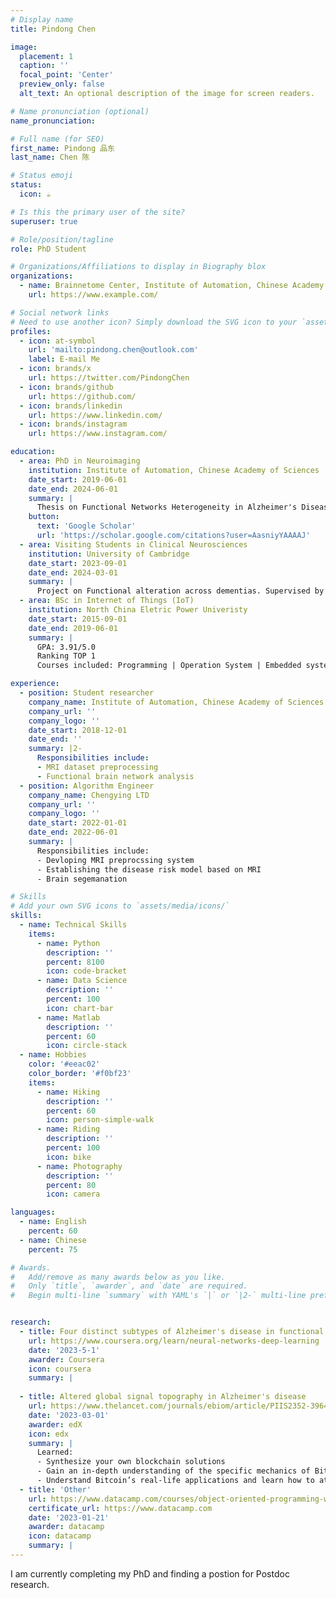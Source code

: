 ```yaml
---
# Display name
title: Pindong Chen

image:
  placement: 1
  caption: ''
  focal_point: 'Center'
  preview_only: false
  alt_text: An optional description of the image for screen readers.

# Name pronunciation (optional)
name_pronunciation: 

# Full name (for SEO)
first_name: Pindong 品东
last_name: Chen 陈

# Status emoji
status:
  icon: ☕️

# Is this the primary user of the site?
superuser: true

# Role/position/tagline
role: PhD Student

# Organizations/Affiliations to display in Biography blox
organizations:
  - name: Brainnetome Center, Institute of Automation, Chinese Academy of Sciences
    url: https://www.example.com/

# Social network links
# Need to use another icon? Simply download the SVG icon to your `assets/media/icons/` folder.
profiles:
  - icon: at-symbol
    url: 'mailto:pindong.chen@outlook.com'
    label: E-mail Me
  - icon: brands/x
    url: https://twitter.com/PindongChen
  - icon: brands/github
    url: https://github.com/
  - icon: brands/linkedin
    url: https://www.linkedin.com/
  - icon: brands/instagram
    url: https://www.instagram.com/

education:
  - area: PhD in Neuroimaging
    institution: Institute of Automation, Chinese Academy of Sciences
    date_start: 2019-06-01
    date_end: 2024-06-01
    summary: |
      Thesis on Functional Networks Heterogeneity in Alzheimer's Disease. Supervised by [Prof Yong Liu].
    button:
      text: 'Google Scholar'
      url: 'https://scholar.google.com/citations?user=AasniyYAAAAJ'
  - area: Visiting Students in Clinical Neurosciences
    institution: University of Cambridge 
    date_start: 2023-09-01
    date_end: 2024-03-01
    summary: |
      Project on Functional alteration across dementias. Supervised by [Dr. Timothy Rittman]
  - area: BSc in Internet of Things (IoT)
    institution: North China Eletric Power Univeristy
    date_start: 2015-09-01
    date_end: 2019-06-01
    summary: |
      GPA: 3.91/5.0
      Ranking TOP 1
      Courses included: Programming | Operation System | Embedded system

experience:
  - position: Student researcher
    company_name: Institute of Automation, Chinese Academy of Sciences
    company_url: ''
    company_logo: ''
    date_start: 2018-12-01
    date_end: ''
    summary: |2-
      Responsibilities include:
      - MRI dataset preprocessing
      - Functional brain network analysis
  - position: Algorithm Engineer
    company_name: Chengying LTD
    company_url: ''
    company_logo: ''
    date_start: 2022-01-01
    date_end: 2022-06-01
    summary: |
      Responsibilities include:
      - Devloping MRI preprocssing system
      - Establishing the disease risk model based on MRI
      - Brain segemanation

# Skills
# Add your own SVG icons to `assets/media/icons/`
skills:
  - name: Technical Skills
    items:
      - name: Python
        description: ''
        percent: 8100
        icon: code-bracket
      - name: Data Science
        description: ''
        percent: 100
        icon: chart-bar
      - name: Matlab
        description: ''
        percent: 60
        icon: circle-stack
  - name: Hobbies
    color: '#eeac02'
    color_border: '#f0bf23'
    items:
      - name: Hiking
        description: ''
        percent: 60
        icon: person-simple-walk
      - name: Riding
        description: ''
        percent: 100
        icon: bike
      - name: Photography
        description: ''
        percent: 80
        icon: camera

languages:
  - name: English
    percent: 60
  - name: Chinese
    percent: 75

# Awards.
#   Add/remove as many awards below as you like.
#   Only `title`, `awarder`, and `date` are required.
#   Begin multi-line `summary` with YAML's `|` or `|2-` multi-line prefix and indent 2 spaces below.


research:
  - title: Four distinct subtypes of Alzheimer's disease in functional networks
    url: https://www.coursera.org/learn/neural-networks-deep-learning
    date: '2023-5-1'
    awarder: Coursera
    icon: coursera
    summary: |
      
  - title: Altered global signal topography in Alzheimer's disease
    url: https://www.thelancet.com/journals/ebiom/article/PIIS2352-3964(23)00020-8/fulltext
    date: '2023-03-01'
    awarder: edX
    icon: edx
    summary: |
      Learned:
      - Synthesize your own blockchain solutions
      - Gain an in-depth understanding of the specific mechanics of Bitcoin
      - Understand Bitcoin’s real-life applications and learn how to attack and destroy Bitcoin, Ethereum, smart contracts and Dapps, and alternatives to Bitcoin’s Proof-of-Work consensus algorithm
  - title: 'Other'
    url: https://www.datacamp.com/courses/object-oriented-programming-with-s3-and-r6-in-r
    certificate_url: https://www.datacamp.com
    date: '2023-01-21'
    awarder: datacamp
    icon: datacamp
    summary: | 
---
```


I am currently completing my PhD and finding a postion for Postdoc research.
